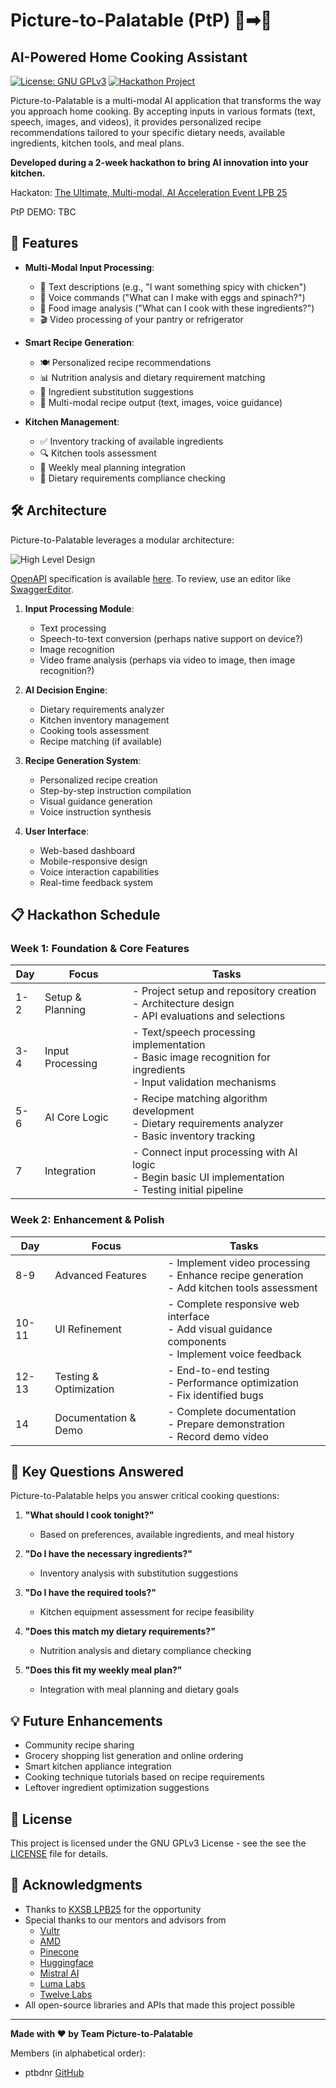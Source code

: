 # Picture-to-Palatable (PtP) 📸➡🍲

## AI-Powered Home Cooking Assistant

[![License: GNU GPLv3](https://img.shields.io/badge/License-GPLv3-yellow.svg)](https://choosealicense.com/licenses/gpl-3.0/)
[![Hackathon Project](https://img.shields.io/badge/Project-Hackathon-blueviolet)](https://github.com/yourusername/picture-to-palatable)

Picture-to-Palatable is a multi-modal AI application that transforms the way you approach home cooking. By accepting inputs in various formats (text, speech, images, and videos), it provides personalized recipe recommendations tailored to your specific dietary needs, available ingredients, kitchen tools, and meal plans.

**Developed during a 2-week hackathon to bring AI innovation into your kitchen.**

Hackaton: [The Ultimate, Multi-modal, AI Acceleration Event LPB 25](https://www.kxsb.org/lpb25)

PtP DEMO: TBC

## 🌟 Features

- **Multi-Modal Input Processing**:
  - 📝 Text descriptions (e.g., "I want something spicy with chicken")
  - 🎤 Voice commands ("What can I make with eggs and spinach?")
  - 📸 Food image analysis ("What can I cook with these ingredients?")
  - 🎬 Video processing of your pantry or refrigerator

- **Smart Recipe Generation**:
  - 🍽️ Personalized recipe recommendations
  - 📊 Nutrition analysis and dietary requirement matching
  - 🛒 Ingredient substitution suggestions
  - 🥘 Multi-modal recipe output (text, images, voice guidance)

- **Kitchen Management**:
  - ✅ Inventory tracking of available ingredients
  - 🔍 Kitchen tools assessment
  - 📅 Weekly meal planning integration
  - 🥦 Dietary requirements compliance checking

## 🛠️ Architecture

Picture-to-Palatable leverages a modular architecture:

![High Level Design](https://github.com/ptbdnr/ptp/blob/main/assets/hld_v1.0.1.png)

[OpenAPI](https://swagger.io/specification/) specification is available [here](https://github.com/ptbdnr/ptp/blob/main/assets/openapi_v1.0.0.yaml). To review, use an editor like [SwaggerEditor](https://editor.swagger.io/).


1. **Input Processing Module**:
   - Text processing
   - Speech-to-text conversion (perhaps native support on device?)
   - Image recognition
   - Video frame analysis (perhaps via video to image, then image recognition?)

2. **AI Decision Engine**:
   - Dietary requirements analyzer
   - Kitchen inventory management
   - Cooking tools assessment
   - Recipe matching (if available)

4. **Recipe Generation System**:
   - Personalized recipe creation
   - Step-by-step instruction compilation
   - Visual guidance generation
   - Voice instruction synthesis

5. **User Interface**:
   - Web-based dashboard
   - Mobile-responsive design
   - Voice interaction capabilities
   - Real-time feedback system

## 📋 Hackathon Schedule

### Week 1: Foundation & Core Features

| Day | Focus | Tasks |
|-----|-------|-------|
| 1-2 | Setup & Planning | - Project setup and repository creation<br>- Architecture design<br>- API evaluations and selections |
| 3-4 | Input Processing | - Text/speech processing implementation<br>- Basic image recognition for ingredients<br>- Input validation mechanisms |
| 5-6 | AI Core Logic | - Recipe matching algorithm development<br>- Dietary requirements analyzer<br>- Basic inventory tracking |
| 7 | Integration | - Connect input processing with AI logic<br>- Begin basic UI implementation<br>- Testing initial pipeline |

### Week 2: Enhancement & Polish

| Day | Focus | Tasks |
|-----|-------|-------|
| 8-9 | Advanced Features | - Implement video processing<br>- Enhance recipe generation<br>- Add kitchen tools assessment |
| 10-11 | UI Refinement | - Complete responsive web interface<br>- Add visual guidance components<br>- Implement voice feedback |
| 12-13 | Testing & Optimization | - End-to-end testing<br>- Performance optimization<br>- Fix identified bugs |
| 14 | Documentation & Demo | - Complete documentation<br>- Prepare demonstration<br>- Record demo video |

## 🤔 Key Questions Answered

Picture-to-Palatable helps you answer critical cooking questions:

1. **"What should I cook tonight?"**
   - Based on preferences, available ingredients, and meal history

2. **"Do I have the necessary ingredients?"**
   - Inventory analysis with substitution suggestions

3. **"Do I have the required tools?"**
   - Kitchen equipment assessment for recipe feasibility

4. **"Does this match my dietary requirements?"**
   - Nutrition analysis and dietary compliance checking

5. **"Does this fit my weekly meal plan?"**
   - Integration with meal planning and dietary goals

## 💡 Future Enhancements

- Community recipe sharing
- Grocery shopping list generation and online ordering
- Smart kitchen appliance integration
- Cooking technique tutorials based on recipe requirements
- Leftover ingredient optimization suggestions

## 📄 License

This project is licensed under the GNU GPLv3 License - see the see the [LICENSE](LICENSE) file for details.

## 🙏 Acknowledgments

- Thanks to [KXSB LPB25](https://www.kxsb.org/lpb25) for the opportunity
- Special thanks to our mentors and advisors from
  * [Vultr](https://www.vultr.com/)
  * [AMD](https://www.amd.com/)
  * [Pinecone](https://www.pinecone.io/)
  * [Huggingface](https://huggingface.co/)
  * [Mistral AI](https://mistral.ai/)
  * [Luma Labs](https://lumalabs.ai/)
  * [Twelve Labs](https://www.twelvelabs.io/)
- All open-source libraries and APIs that made this project possible

---

**Made with ❤️ by Team Picture-to-Palatable**

Members (in alphabetical order):
* ptbdnr [GitHub](https://github.com/ptbdnr)
